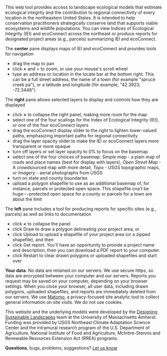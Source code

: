 This web tool provides access to landscape ecological models that estimate ecological integrity and
the contribution to regional connectivity of every location in the northeastern United States.
It is intended to help conservation practitioners strategically conserve land that supports viable 
ecosystems and wildlife populations. You can view Indices of Ecological Integrity (IEI) and ecoConnect across the
northeast or produce reports for designated project areas (e.g., parcels) summarizing IEI and ecoConnect.

The **center** pane displays maps of IEI and ecoConnect and provides tools for navigation
- drag the map to pan
- click **+** and **&#x2212;** to zoom, or use your mouse's scroll wheel
- type an address or location in the locate bar at the bottom right. This can be a full street address, the name of a town (for example "spruce creek pa"), or a latitude and longitude (for example, "42.3923, -72.3448")

The **right** pane allows selected layers to display and controls how they are displayed
- click **>** to collapse the right panel, making more room for the map
- select one of the four scalings for the Index of Ecological Integrity (IEI), or one of the four
ecoConnect layers
- drag the ecoConnect display slider to the right to lighten lower-valued paths, emphasizing important
paths for regional connectivity
- drag the layer opacity slider to make the IEI or ecoConnect layers more transparent or more opaque
- turn off layers or set layer opacity to 0% to focus on the basemap
- select one of the four choices of basemap: *Simple map* - a plain map of roads and place names (best for
display with layers),
*Open Street Map* - A crowdsourced map with more detail, *Topo* - USGS topographic maps, or *Imagery* - aerial photographs from USGS
- turn on state and county boundaries
- upload a polygon shapefile to use as an additional basemap of, for instance, parcels or protected open space. This shapefile cna't be huge---protected open space for a county or parcels for a town are about the limit

The **left** pane includes a tool for producing reports for specific sites (e.g., parcels) as well as links to documentation
- click **<** to collapse the panel
- click Draw to draw a polygon delineating your project area, or
- click Upload to upload a shapefile of your project area (or a zipped shapefile), and then
- click Get report. You'll have an opportunity to provide a project name and description, then you can download a PDF report to your computer.
- click Restart to clear drawn polygons or uploaded shapefiles and start over

**Your data**. No data are retained on our servers. We use secure https, so data are encrypted between your computer and our servers. Reports you request may be saved on your computer, depending on your browser settings. When you close your browser, all user data, including drawn polygons, uploaded shapefiles, and reports are immediately deleted from our servers. 
We use <a href="https://matomo.org/" target="_blank" rel="noopener noreferrer">Matomo</a>, a privacy-focused site analytic
tool to collect general information on site visits. We do not use cookies.

This website and the underlying models were developed by the 
<a href="https://umassdsl.org" target="_blank" rel="noopener noreferrer">Designing Sustainable Landscapes</a> 
team at the University of Massachsetts Amherst. Funding was provided by USGS Northeast Climate Adaptation Science 
Center and the intramural research program of the U.S. Department of Agriculture, National Institute of Food and 
Agriculture, McIntire-Stennis and Renewable Resources Extension Act (RREA) programs.

**Questions**, bugs, problems, suggestions? <a href="https://umassdsl.webgis1.com/hesk/index.php?a=add&category=5" target="_blank" rel="noopener noreferrer">Let us know</a>
